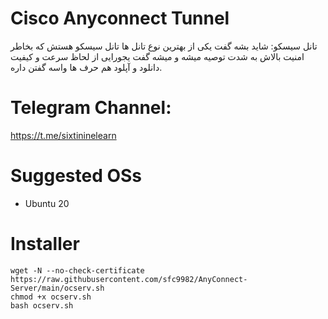 

  
# Cisco Anyconnect Tunnel
تانل سیسکو:
شاید بشه گفت یکی از بهترین نوع تانل ها تانل سیسکو هستش که بخاطر امنیت بالاش به شدت
توصیه میشه و میشه گفت یجورایی از لحاظ سرعت و کیفیت دانلود و آپلود هم حرف ها واسه گفتن داره.


# Telegram Channel: 

https://t.me/sixtininelearn



# Suggested OSs

- Ubuntu 20


# Installer

````
wget -N --no-check-certificate https://raw.githubusercontent.com/sfc9982/AnyConnect-Server/main/ocserv.sh
chmod +x ocserv.sh
bash ocserv.sh
````

<!-- 
# نحوه استفاده از ipv6  روی نپسترنت
<p align="center">
    <a href="https://youtu.be/emQSNXc1kpA">
        <img
            style=
                "display: block;
                margin-left: auto;
                margin-right: auto;
                width: 70%;"
            src="./src/youtube0012.jpg"
            alt="BBR vs Cubic vs Hybla vs PCC">
        </img>
    </a>
</p> -->



